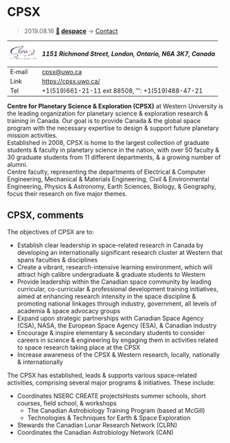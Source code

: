 # CPSX
> 2019.08.16 **[🚀](../index/index.md) [despace](index.md)** → [Contact](contact.md)

|[![](f/contact/c/cpsx_logo1_thumb.jpg)](f/contact/c/cpsx_logo1.png)|*1151 Richmond Street, London, Ontario, N6A 3K7, Canada*|
|:--|:--|
|E‑mail|<cpsx@uwo.ca>|
|Link|<https://cpsx.uwo.ca/>|
|Tel|+1(519)661-21-11 ext 88508, ℻: +1(519)488-47-21|

**Centre for Planetary Science & Exploration (CPSX)** at Western University is the leading organization for planetary science & exploration research & training in Canada. Our goal is to provide Canada & the global space program with the necessary expertise to design & support future planetary mission activities.  
Established in 2008, CPSX is home to the largest collection of graduate students & faculty in planetary science in the nation, with over 50 faculty & 30 graduate students from 11 different departments, & a growing number of alumni.  
Centre faculty, representing the departments of Electrical & Computer Engineering, Mechanical & Materials Engineering, Civil & Environmental Engineering, Physics & Astronomy, Earth Sciences, Biology, & Geography, focus their research on five major themes.


<p style="page-break-after:always"> </p>

## CPSX, comments

The objectives of CPSX are to:

   - Establish clear leadership in space-related research in Canada by developing an internationally significant research cluster at Western that spans faculties & disciplines
   - Create a vibrant, research-intensive learning environment, which will attract high calibre undergraduate & graduate students to Western
   - Provide leadership within the Canadian space community by leading curricular, co-curricular & professional development training initiatives, aimed at enhancing research intensity in the space discipline & promoting national linkages through industry, government, all levels of academia & space advocacy groups
   - Expand upon strategic partnerships with Canadian Space Agency (CSA), NASA, the European Space Agency (ESA), & Canadian industry
   - Encourage & inspire elementary & secondary students to consider careers in science & engineering by engaging them in activities related to space research taking place at the CPSX
   - Increase awareness of the CPSX & Western research, locally, nationally & internationally

The CPSX has established, leads & supports various space-related activities, comprising several major programs & initiatives. These include:

   - Coordinates NSERC CREATE projectsHosts summer schools, short courses, field school, & workshops
      - The Canadian Astrobiology Training Program (based at McGill)
      - Technologies & Techniques for Earth & Space Exploration
   - Stewards the Canadian Lunar Research Network (CLRN)
   - Coordinates the Canadian Astrobiology Network (CAN)

